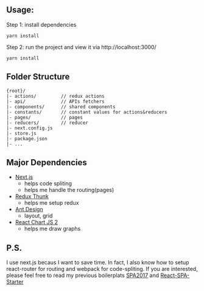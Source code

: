 Usage:
---
Step 1: install dependencies
```
yarn install
```
Step 2: run the project and view it via http://localhost:3000/
```
yarn install
```


Folder Structure
---
```
{root}/
|- actions/         // redux actions
|- api/             // APIs fetchers
|- components/      // shared components
|- constants/       // constant values for actions&reducers
|- pages/           // pages
|- reducers/        // reducer
|- next.config.js
|- store.js
|- package.json
|- ...
```

Major Dependencies
---
- [Next.js](https://github.com/zeit/next.js)
  - helps code spliting
  - helps me handle the routing(pages)
- [Redux Thunk](https://github.com/reduxjs/redux-thunk)
  - helps me setup redux
- [Ant Design](https://ant.design/)
  - layout, grid
- [React Chart JS 2](https://github.com/reactjs/react-chartjs)
  - helps me draw graphs

P.S.
---
I use next.js becaus I want to save time. In fact, I also know how to setup react-router for routing and webpack for code-spliting. If you are interested, please feel free to read my previous boilerplats [SPA2017](https://github.com/calvinchankf/SPA2017) and [React-SPA-Starter](https://github.com/calvinchankf/React-SPA-Starter)
